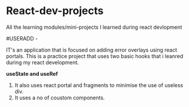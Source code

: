 # React-dev-projects
All the learning modules/mini-projects I learned during react devlopment

#USERADD - 

IT's an application that is focused on adding error overlays using react portals. This is a practice project that uses two basic hooks that i leanred during my react development.

 <b>useState and useRef</b>

1. It also uses react portal and fragments to minimise the use of useless div.
2. It uses a no of coustom components.
